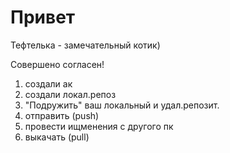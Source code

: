 # Привет

Тефтелька - замечательный котик)

Совершено согласен!

1. создали ак
2. создали локал.репоз
3. "Подружить" ваш локальный и удал.репозит.
4. отправить (push)
5. провести ищменения с другого пк
6. выкачать (pull)
